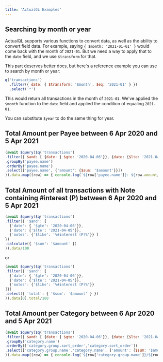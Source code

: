 ```yaml
---
title: 'ActualQL Examples'
---
```


## Searching by month or year

ActualQL supports various functions to convert data, as well as the ability to convert field data. For example, saying `{ $month: '2021-01-01' }` would come back with the month of `2021-01`. But we need a way to apply that to the `date` field, and we use `$transform` for that.

This part deserves better docs, but here's a reference example you can use to search by month or year:

```js
q('transactions')
  .filter({ date: { $transform: '$month', $eq: '2021-01' } })
  .select('*')
```

This would return all transactions in the month of `2021-01`. We've applied the `$month` function to the `date` field and applied the condition of equaling `2021-01`.

You can substitute `$year` to do the same thing for year.

## Total Amount per Payee between 6 Apr 2020 and 5 Apr 2021

```js
(await $query($q('transactions')
.filter({ $and: [ {date: { $gte: '2020-04-06'}}, {date: {$lte: '2021-04-05'}}]})
.groupBy('payee.name')
.orderBy('payee.name')
.select(['payee.name', {'amount': {$sum: '$amount'}}])
)).data.map((row) => { console.log(`${row['payee.name']}: ${row.amount/100}`) })
```

## Total Amount of all transactions with Note containing #interest (P) between 6 Apr 2020 and 5 Apr 2021

```js
(await $query($q('transactions')
.filter({ '$and': [ 
  {'date': { '$gte': '2020-04-06'}}, 
  {'date': {'$lte': '2021-04-05'}}, 
  {'notes': {'$like': '%#interest (P)%'}} ]
})
.calculate({ '$sum': '$amount' })
)).data/100
```

or

```js
(await $query($q('transactions')
.filter({ '$and': [ 
  {'date': { '$gte': '2020-04-06'}}, 
  {'date': {'$lte': '2021-04-05'}}, 
  {'notes': {'$like': '%#interest (P)%'}} 
]})
.select({ 'total': { '$sum': '$amount' } })
)).data[0].total/100
```

## Total Amount per Category between 6 Apr 2020 and 5 Apr 2021

```js
(await $query($q('transactions')
.filter({ $and: [ {date: { $gte: '2020-04-06'}}, {date: {$lte: '2021-04-05'}}]})
.groupBy('category.name')
.orderBy(['category.group.sort_order','category.sort_order'])
.select(['category.group.name','category.name', {'amount': {$sum: '$amount'}}])
)).data.map((row) => { console.log(`${row['category.group.name']}/${row['category.name']}: ${row.amount/100}`) })
```